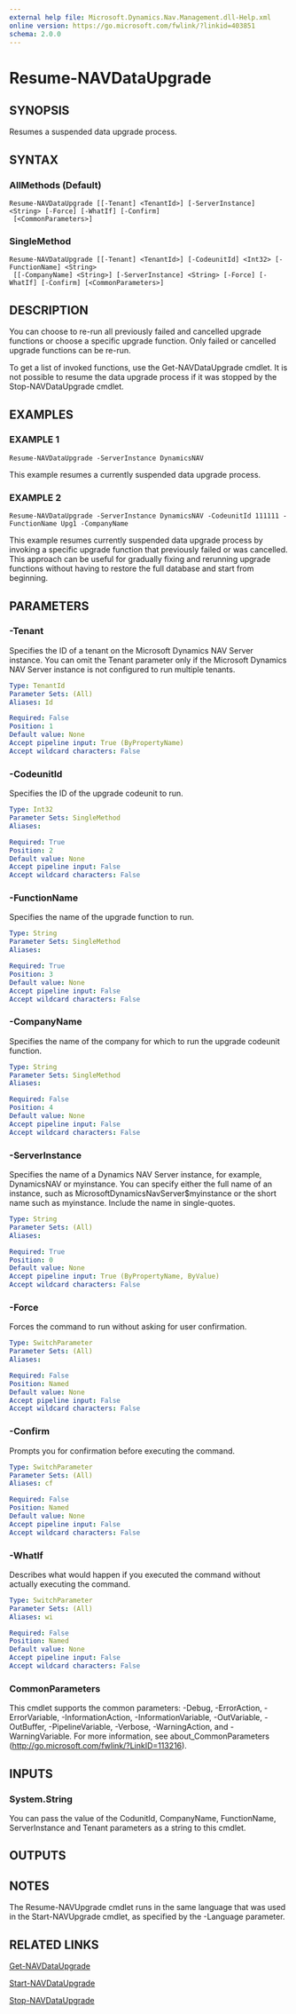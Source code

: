 ```yaml
---
external help file: Microsoft.Dynamics.Nav.Management.dll-Help.xml
online version: https://go.microsoft.com/fwlink/?linkid=403851
schema: 2.0.0
---
```


# Resume-NAVDataUpgrade

## SYNOPSIS
Resumes a suspended data upgrade process.

## SYNTAX

### AllMethods (Default)
```
Resume-NAVDataUpgrade [[-Tenant] <TenantId>] [-ServerInstance] <String> [-Force] [-WhatIf] [-Confirm]
 [<CommonParameters>]
```

### SingleMethod
```
Resume-NAVDataUpgrade [[-Tenant] <TenantId>] [-CodeunitId] <Int32> [-FunctionName] <String>
 [[-CompanyName] <String>] [-ServerInstance] <String> [-Force] [-WhatIf] [-Confirm] [<CommonParameters>]
```

## DESCRIPTION
You can choose to re-run all previously failed and cancelled upgrade functions or choose a specific upgrade function. Only failed or cancelled upgrade functions can be re-run.

To get a list of invoked functions, use the Get-NAVDataUpgrade cmdlet. It is not possible to resume the data upgrade process if it was stopped by the Stop-NAVDataUpgrade cmdlet.

## EXAMPLES

### EXAMPLE 1
```
Resume-NAVDataUpgrade -ServerInstance DynamicsNAV
```

This example resumes a currently suspended data upgrade process.

### EXAMPLE 2
```
Resume-NAVDataUpgrade -ServerInstance DynamicsNAV -CodeunitId 111111 -FunctionName Upg1 -CompanyName
```

This example resumes currently suspended data upgrade process by invoking a specific upgrade function that previously failed or was cancelled.
This approach can be useful for gradually fixing and rerunning upgrade functions without having to restore the full database and start from beginning.

## PARAMETERS

### -Tenant
Specifies the ID of a tenant on the Microsoft Dynamics NAV Server instance.
You can omit the Tenant parameter only if the Microsoft Dynamics NAV Server instance is not configured to run multiple tenants.

```yaml
Type: TenantId
Parameter Sets: (All)
Aliases: Id

Required: False
Position: 1
Default value: None
Accept pipeline input: True (ByPropertyName)
Accept wildcard characters: False
```

### -CodeunitId
Specifies the ID of the upgrade codeunit to run.

```yaml
Type: Int32
Parameter Sets: SingleMethod
Aliases: 

Required: True
Position: 2
Default value: None
Accept pipeline input: False
Accept wildcard characters: False
```

### -FunctionName
Specifies the name of the upgrade function to run.

```yaml
Type: String
Parameter Sets: SingleMethod
Aliases: 

Required: True
Position: 3
Default value: None
Accept pipeline input: False
Accept wildcard characters: False
```

### -CompanyName
Specifies the name of the company for which to run the upgrade codeunit function.

```yaml
Type: String
Parameter Sets: SingleMethod
Aliases: 

Required: False
Position: 4
Default value: None
Accept pipeline input: False
Accept wildcard characters: False
```

### -ServerInstance
Specifies the name of a Dynamics NAV Server instance, for example, DynamicsNAV or myinstance.
You can specify either the full name of an instance, such as MicrosoftDynamicsNavServer$myinstance or the short name such as myinstance.
Include the name in single-quotes.

```yaml
Type: String
Parameter Sets: (All)
Aliases: 

Required: True
Position: 0
Default value: None
Accept pipeline input: True (ByPropertyName, ByValue)
Accept wildcard characters: False
```

### -Force
Forces the command to run without asking for user confirmation.

```yaml
Type: SwitchParameter
Parameter Sets: (All)
Aliases: 

Required: False
Position: Named
Default value: None
Accept pipeline input: False
Accept wildcard characters: False
```

### -Confirm
Prompts you for confirmation before executing the command.

```yaml
Type: SwitchParameter
Parameter Sets: (All)
Aliases: cf

Required: False
Position: Named
Default value: None
Accept pipeline input: False
Accept wildcard characters: False
```

### -WhatIf
Describes what would happen if you executed the command without actually executing the command.

```yaml
Type: SwitchParameter
Parameter Sets: (All)
Aliases: wi

Required: False
Position: Named
Default value: None
Accept pipeline input: False
Accept wildcard characters: False
```

### CommonParameters
This cmdlet supports the common parameters: -Debug, -ErrorAction, -ErrorVariable, -InformationAction, -InformationVariable, -OutVariable, -OutBuffer, -PipelineVariable, -Verbose, -WarningAction, and -WarningVariable. For more information, see about_CommonParameters (http://go.microsoft.com/fwlink/?LinkID=113216).

## INPUTS

### System.String
You can pass the value of the CodunitId, CompanyName, FunctionName, ServerInstance and Tenant parameters as a string to this cmdlet.

## OUTPUTS

## NOTES
The Resume-NAVUpgrade cmdlet runs in the same language that was used in the Start-NAVUpgrade cmdlet, as specified by the -Language parameter.

## RELATED LINKS

[Get-NAVDataUpgrade](Get-NAVDataUpgrade.md)

[Start-NAVDataUpgrade](Start-NAVDataUpgrade.md)

[Stop-NAVDataUpgrade](Stop-NAVDataUpgrade.md)
